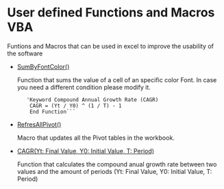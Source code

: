 # User defined Functions and Macros VBA
Funtions and Macros that can be used in excel to improve the usability of the software


- [SumByFontColor()](https://github.com/carloscastillom/User_defined_Functions_VBA/blob/main/SumbyFontColor.bas)

  Function that sums the value of a cell of an specific color Font. In case you need a different condition please modify it.
  
  ```Function CAGR(Yt As Variant, Y0 As Variant, T As Variant)
     'Keyword Compound Annual Growth Rate (CAGR)
      CAGR = (Yt / Y0) ^ (1 / T) - 1
      End Function```

- [RefresAllPivot()](https://github.com/carloscastillom/User_defined_Functions_VBA/blob/main/RefreshAllPivotTables.bas)

  Macro that updates all the Pivot tables in the workbook.

- [CAGR(Yt: Final Value, Y0: Initial Value, T: Period)](https://github.com/carloscastillom/User-defined-Functions-Macros-VBA/blob/main/CAGR.bas) 

  Function that calculates the compound anual growth rate between two values and the amount of periods (Yt: Final Value, Y0: Initial Value, T: Period)

